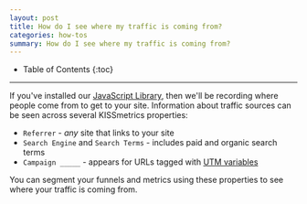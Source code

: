 ```yaml
---
layout: post
title: How do I see where my traffic is coming from?
categories: how-tos
summary: How do I see where my traffic is coming from?
---
```

* Table of Contents
{:toc}
* * *

If you've installed our [JavaScript Library][js], then we'll be recording where people come from to get to your site. Information about traffic sources can be seen across several KISSmetrics properties:

* `Referrer` - *any* site that links to your site
* `Search Engine` and `Search Terms` - includes paid and organic search terms
* `Campaign _____` - appears for URLs tagged with [UTM variables][utm]

You can segment your funnels and metrics using these properties to see where your traffic is coming from.

[js]: /apis/javascript/
[utm]: /integrations/utm-variables